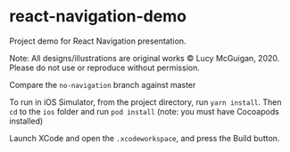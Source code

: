 # react-navigation-demo
Project demo for React Navigation presentation.

Note: All designs/illustrations are original works © Lucy McGuigan, 2020. Please do not use or reproduce without permission.

Compare the `no-navigation` branch against master 

To run in iOS Simulator, from the project directory, run `yarn install`. Then `cd` to the `ios` folder and run `pod install` (note: you must have Cocoapods installed)

Launch XCode and open the `.xcodeworkspace`, and press the Build button.
